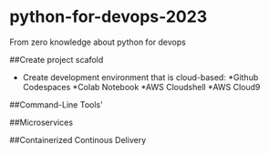 # python-for-devops-2023
From zero knowledge about python for devops

##Create project scafold
* Create development environment that is cloud-based:
    *Github Codespaces
    *Colab Notebook
    *AWS Cloudshell
    *AWS Cloud9

##Command-Line Tools'

##Microservices

##Containerized Continous Delivery
